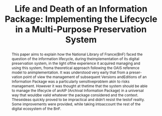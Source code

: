---
abstract: This paper aims to explain how the National Library of France(BnF) faced
  the question of the information lifecycle, during theimplementation of its digital
  preservation system, in the light ofthe experience it acquired managing and using
  this system, froma theoretical approach following the OAIS reference model to animplementation.
  It was understood very early that from a preser-vation point of view the management
  of subsequent Versions andEditions of an Information Package was a particularly
  sensitiveproblem akin to risks management. However it was thought at thetime that
  the system should be able to manage the lifecycle of anAIP (Archival Information
  Package) in a universal way that wouldbe valid whatever the package considered and
  the context. Theseideas quickly proved to be impractical and didn’t resist the testof
  reality. Some improvements were provided, while taking intoaccount the rest of the
  digital ecosystem of the BnF.
creators:
- Caron, Bertrand
- de La Houssaye, Jordan
- Ledoux, Thomas
- Reecht, Stéphane
date: null
document_url: https://services.phaidra.univie.ac.at/api/object/o:931065/download
grand_parent: iPRES
institutions: []
keywords:
- kyoto
landing_page_url: https://phaidra.univie.ac.at/o:931065
language: eng
layout: publication
license: CC BY-SA 4.0 International
notes_url: null
parent: iPRES 2017
publication_type: paper
size: 1612415
slides_url: null
source_name: iPRES
stream_url: null
title: 'Life and Death of an Information Package: Implementing the Lifecycle in a
  Multi-Purpose Preservation System'
year: 2017
---